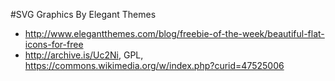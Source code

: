 #SVG Graphics By Elegant Themes

* http://www.elegantthemes.com/blog/freebie-of-the-week/beautiful-flat-icons-for-free
* http://archive.is/Uc2Ni, GPL, https://commons.wikimedia.org/w/index.php?curid=47525006